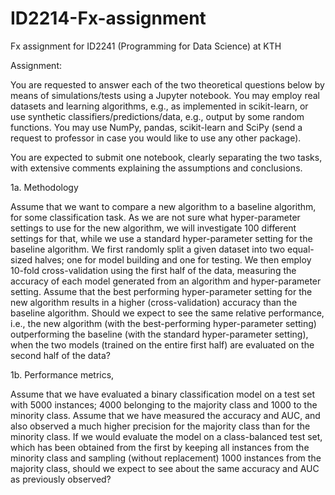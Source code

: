 # ID2214-Fx-assignment
Fx assignment for ID2241 (Programming for Data Science) at KTH

Assignment:

You are requested to answer each of the two theoretical questions below by means of simulations/tests using a Jupyter notebook. You may employ real datasets and learning algorithms, e.g., as implemented in scikit-learn, or use synthetic classifiers/predictions/data, e.g., output by some random functions. You may use NumPy, pandas, scikit-learn and SciPy (send a request to professor in case you would like to use any other package).

You are expected to submit one notebook, clearly separating the two tasks, with extensive comments explaining the assumptions and conclusions.

1a. Methodology

Assume that we want to compare a new algorithm to a baseline
algorithm, for some classification task. As we are not sure what
hyper-parameter settings to use for the new algorithm, we will
investigate 100 different settings for that, while we use a standard
hyper-parameter setting for the baseline algorithm. We first randomly
split a given dataset into two equal-sized halves; one for model
building and one for testing. We then employ 10-fold cross-validation
using the first half of the data, measuring the accuracy of each model
generated from an algorithm and hyper-parameter setting. Assume that
the best performing hyper-parameter setting for the new algorithm
results in a higher (cross-validation) accuracy than the baseline
algorithm. Should we expect to see the same relative performance,
i.e., the new algorithm (with the best-performing hyper-parameter
setting) outperforming the baseline (with the standard hyper-parameter
setting), when the two models (trained on the entire first half) are
evaluated on the second half of the data?

1b. Performance metrics,

Assume that we have evaluated a binary classification model on a test
set with 5000 instances; 4000 belonging to the majority class and 1000
to the minority class. Assume that we have measured the accuracy and
AUC, and also observed a much higher precision for the majority class
than for the minority class. If we would evaluate the model on a
class-balanced test set, which has been obtained from the first by
keeping all instances from the minority class and sampling (without
replacement) 1000 instances from the majority class, should we expect
to see about the same accuracy and AUC as previously observed?
